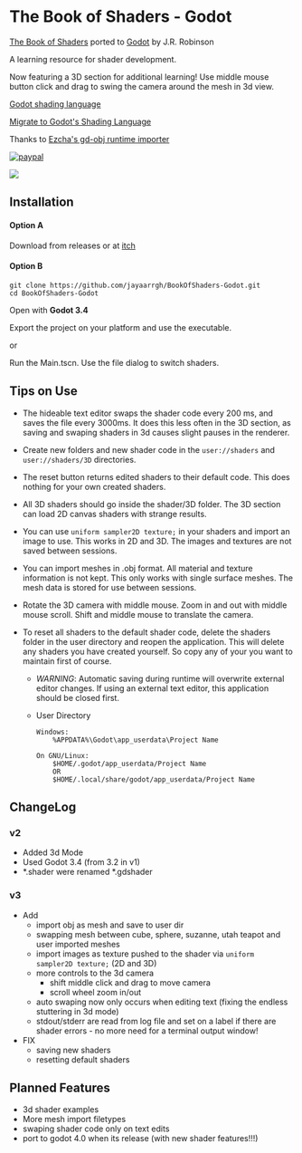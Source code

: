 # The Book of Shaders - Godot
[The Book of Shaders](https://thebookofshaders.com/) ported to [Godot](https://www.godotengine.org/) by J.R. Robinson

A learning resource for shader development.

Now featuring a 3D section for additional learning! Use middle mouse button click and drag to swing the camera around the mesh in 3d view.

[Godot shading language](https://docs.godotengine.org/en/stable/tutorials/shading/shading_reference/shading_language.html)

[Migrate to Godot's Shading Language](https://docs.godotengine.org/en/stable/tutorials/shading/migrating_to_godot_shader_language.html#doc-migrating-to-godot-shader-language)

Thanks to [Ezcha's gd-obj runtime importer](https://github.com/Ezcha/gd-obj)

[![paypal](https://www.paypalobjects.com/en_US/i/btn/btn_donateCC_LG.gif)](https://www.paypal.com/donate/?business=L4GGSCN5YWVG2&no_recurring=0&item_name=Thanks+for+buying+me+a+coffee%21&currency_code=USD)

![](.gif/demo.gif)

## Installation
#### Option A
Download from releases or at [itch](https://jayaarrgh.itch.io/book-of-shaders-godot)

#### Option B
```
git clone https://github.com/jayaarrgh/BookOfShaders-Godot.git
cd BookOfShaders-Godot
```
Open with **Godot 3.4**

Export the project on your platform and use the executable.

or

Run the Main.tscn. Use the file dialog to switch shaders.


## Tips on Use
- The hideable text editor swaps the shader code every 200 ms, and saves the file every 3000ms.
It does this less often in the 3D section, as saving and swaping shaders in 3d causes slight pauses in the renderer.

- Create new folders and new shader code in the `user://shaders` and `user://shaders/3D` directories.

- The reset button returns edited shaders to their default code. This does nothing for your own created shaders.

- All 3D shaders should go inside the shader/3D folder. The 3D section can load 2D canvas shaders with strange results.

- You can use `uniform sampler2D texture;` in your shaders and import an image to use.
This works in 2D and 3D. The images and textures are not saved between sessions.

- You can import meshes in .obj format. All material and texture information is not kept. This only works with single surface meshes. The mesh data is stored for use between sessions.

- Rotate the 3D camera with middle mouse. Zoom in and out with middle mouse scroll. Shift and middle mouse to translate the camera.

- To reset all shaders to the default shader code, delete the shaders folder in the user directory and reopen the application. This will delete any shaders you have created yourself. So copy any of your  you want to maintain first of course.
  - *WARNING*: Automatic saving during runtime will overwrite external editor changes.
If using an external text editor, this application should be closed first.
  - User Directory
  
        Windows:
            %APPDATA%\Godot\app_userdata\Project Name

        On GNU/Linux: 
            $HOME/.godot/app_userdata/Project Name
            OR
            $HOME/.local/share/godot/app_userdata/Project Name

## ChangeLog
### v2
- Added 3d Mode
- Used Godot 3.4 (from 3.2 in v1)
- *.shader were renamed *.gdshader
### v3
- Add
  - import obj as mesh and save to user dir
  - swapping mesh between cube, sphere, suzanne, utah teapot and user imported meshes
  - import images as texture pushed to the shader via `uniform sampler2D texture;` (2D and 3D)
  - more controls to the 3d camera 
    - shift middle click and drag to move camera
    - scroll wheel zoom in/out
  - auto swaping now only occurs when editing text (fixing the endless stuttering in 3d mode)
  - stdout/stderr are read from log file and set on a label if there are shader errors - no more need for a terminal output window!
- FIX
  - saving new shaders
  - resetting default shaders

## Planned Features
- 3d shader examples
- More mesh import filetypes
- swaping shader code only on text edits
- port to godot 4.0 when its release (with new shader features!!!)